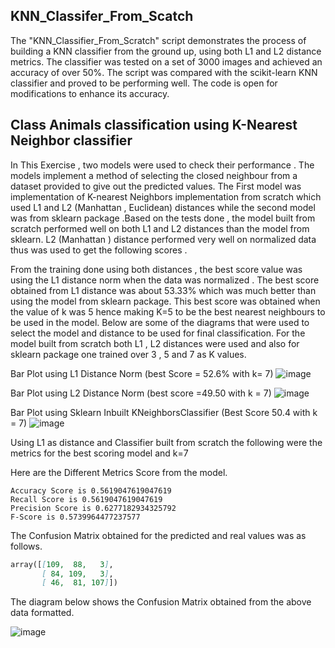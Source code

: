 ## KNN_Classifer_From_Scatch
The "KNN_Classifier_From_Scratch" script demonstrates the process of building a KNN classifier from the ground up, using both L1 and L2 distance metrics. The classifier was tested on a set of 3000 images and achieved an accuracy of over 50%. The script was compared with the scikit-learn KNN classifier and proved to be performing well. The code is open for modifications to enhance its accuracy.


## Class Animals classification using K-Nearest Neighbor classifier
In This Exercise , two  models   were used to check their performance . The models implement a method of selecting the closed neighbour from a dataset provided to give out the predicted values. The First model was implementation of K-nearest Neighbors implementation from scratch which used L1 and L2 (Manhattan ,  Euclidean) distances while the second model was from sklearn package .Based on the tests done , the model built from scratch performed well on both L1 and L2 distances than the model from sklearn.  L2 (Manhattan ) distance  performed very well  on normalized data thus was used to get the following scores .

From the training done using both distances , the best score value was  using the L1 distance norm when the data was normalized . The best score obtained from L1 distance was about 53.33% which was much better than using the model from sklearn package. This best score was obtained when the value of k was 5 hence making K=5 to be the best nearest neighbours to be used in the model.
Below are some of the diagrams that were used to select the model and distance to be used for final classification.
For the  model built from scratch  both L1 , L2  distances were used and also for sklearn package one trained over 3 , 5 and 7 as K values.




Bar Plot using L1 Distance Norm (best Score = 52.6% with k= 7)
![image](https://user-images.githubusercontent.com/43881878/215790704-99afcffe-6eb1-4f0f-93c4-80e8395f1f30.png)


Bar Plot using L2 Distance Norm (best score =49.50 with k = 7)
![image](https://user-images.githubusercontent.com/43881878/215790799-7609f581-ec5e-47dc-94ae-d5bf0ef1208f.png)


Bar Plot using Sklearn Inbuilt KNeighborsClassifier (Best Score 50.4 with k = 7)
![image](https://user-images.githubusercontent.com/43881878/215791459-ec90018f-e42c-4449-820e-f6c70126ac4f.png)


Using L1 as distance and Classifier built from scratch the following were the metrics for the best scoring model and k=7

Here are the Different Metrics Score from the model.
````
Accuracy Score is 0.5619047619047619
Recall Score is 0.5619047619047619
Precision Score is 0.6277182934325792
F-Score is 0.5739964477237577

````
The Confusion Matrix obtained for the predicted and real values was as follows.
````markdown
array([[109,  88,   3],
       [ 84, 109,   3],
       [ 46,  81, 107]])

````




The diagram below shows the Confusion Matrix obtained from the above data formatted.


![image](https://user-images.githubusercontent.com/43881878/215792271-345b3259-2afa-4780-9f42-74e6a397ec6d.png)

